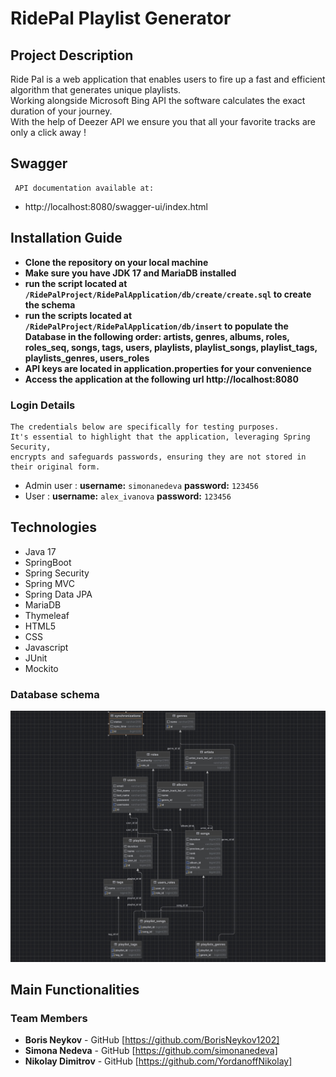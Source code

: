 # RidePal Playlist Generator 

## Project Description
Ride Pal is a web application that enables users to fire up a fast and efficient algorithm
that generates unique playlists.
<br>
Working alongside Microsoft Bing API the software calculates the exact duration of your journey.
<br>
With the help of Deezer API we ensure you that all your favorite tracks are only a click away !

## Swagger
     API documentation available at:
- http://localhost:8080/swagger-ui/index.html

## Installation Guide

- **Clone the repository on your local machine**
- **Make sure you have JDK 17 and MariaDB installed**
-  **run the script located at `/RidePalProject/RidePalApplication/db/create/create.sql` to create the schema**
-  **run the scripts located at `/RidePalProject/RidePalApplication/db/insert` to populate 
the Database in the following order: artists, genres, albums, roles, roles_seq, songs, tags, users, playlists, playlist_songs, playlist_tags, playlists_genres, users_roles**
- **API keys are located in application.properties for your convenience**
- **Access the application at the following url http://localhost:8080**
### Login Details
    The credentials below are specifically for testing purposes. 
    It's essential to highlight that the application, leveraging Spring Security, 
    encrypts and safeguards passwords, ensuring they are not stored in their original form.

- Admin user : **username:** `simonanedeva` **password:** `123456`
- User : **username:** `alex_ivanova` **password:** `123456`


## Technologies
- Java 17
- SpringBoot
- Spring Security
- Spring MVC
- Spring Data JPA
- MariaDB 
- Thymeleaf
- HTML5
- CSS
- Javascript
- JUnit
- Mockito
### Database schema
<img src="https://github.com/RidePalProject-Telerik-Academy/RidePalProject/blob/main/RidePalApplication/src/main/resources/static/images/database_design.jpeg" alt="image">

## Main Functionalities


### Team Members
- **Boris Neykov** - GitHub [https://github.com/BorisNeykov1202]
- **Simona Nedeva** - GitHub [https://github.com/simonanedeva]
- **Nikolay Dimitrov** - GitHub [https://github.com/YordanoffNikolay]
